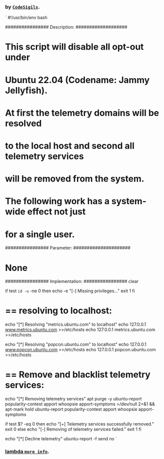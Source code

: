 ### by [`CodeSigils`](https://gist.github.com/CodeSigils/974abb61becf435c857b55e925f12780).


`
#!/usr/bin/env bash

################ Description: ###################
# This script will disable all opt-out under 
# Ubuntu 22.04 (Codename: Jammy Jellyfish).

# At first the telemetry domains will be resolved 
# to the local host and second all telemetry services
# will be removed from the system.
# The following work has a system-wide effect not just
# for a single user.

################ Parameter: #####################
# None
################ Implementation: ################
clear

if test `id -u` -ne 0
then
  echo -e "[-] Missing privileges..."
  exit 1
fi

# == resolving to localhost:
echo "[*] Resolving \"metrics.ubuntu.com\" to localhost"
echo 127.0.0.1 www.metrics.ubuntu.com >>/etc/hosts
echo 127.0.0.1 metrics.ubuntu.com >>/etc/hosts

echo "[*] Resolving \"popcon.ubuntu.com\" to localhost"
echo 127.0.0.1 www.popcon.ubuntu.com >>/etc/hosts
echo 127.0.0.1 popcon.ubuntu.com >>/etc/hosts

# == Remove and blacklist telemetry services:
echo "[*] Removing telemetry services"
apt purge -y ubuntu-report popularity-contest apport whoopsie apport-symptoms >/dev/null 2>&1 && apt-mark hold ubuntu-report popularity-contest apport whoopsie apport-symptoms

if test $? -eq 0 
then
    echo "[+] Telemetry services successfully removed."
    exit 0
else
    echo "[-] Removing of telemetry services failed."
    exit 1
fi

echo "[*] Decline telemetry"
ubuntu-report -f send no
`


### [lambda `more info`](https://github.com/LamdaLamdaLamda/disable-ubuntu-telemetry).
